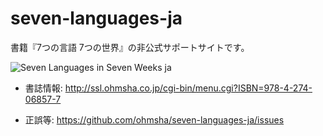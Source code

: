 seven-languages-ja
========

書籍『7つの言語 7つの世界』の非公式サポートサイトです。

![Seven Languages in Seven Weeks ja](https://avatars3.githubusercontent.com/u/943550)

* 書誌情報: http://ssl.ohmsha.co.jp/cgi-bin/menu.cgi?ISBN=978-4-274-06857-7

* 正誤等: https://github.com/ohmsha/seven-languages-ja/issues

